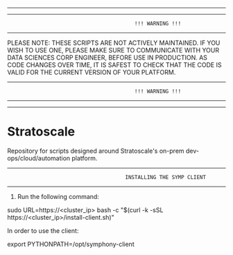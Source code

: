 ********************************************************************************************************
********************************************************************************************************
                                             !!! WARNING !!!
********************************************************************************************************
 PLEASE NOTE: THESE SCRIPTS ARE NOT ACTIVELY MAINTAINED. 
 IF YOU WISH TO USE ONE, PLEASE MAKE SURE TO COMMUNICATE WITH YOUR DATA SCIENCES CORP ENGINEER, 
 BEFORE USE IN PRODUCTION. AS CODE CHANGES OVER TIME, IT IS SAFEST TO CHECK THAT THE CODE IS VALID
 FOR THE CURRENT VERSION OF YOUR PLATFORM.
********************************************************************************************************
                                             !!! WARNING !!!
********************************************************************************************************
********************************************************************************************************


# Stratoscale
Repository for scripts designed around Stratoscale's on-prem dev-ops/cloud/automation platform.

********************************************************************************************************
                                          INSTALLING THE SYMP CLIENT
********************************************************************************************************
1. Run the following command:

  sudo URL=https://<cluster_ip> bash -c "$(curl -k -sSL https://<cluster_ip>/install-client.sh)"

In order to use the client:

  export PYTHONPATH=/opt/symphony-client

